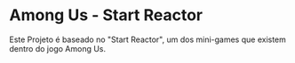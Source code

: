 # Among Us - Start Reactor
Este Projeto é baseado no "Start Reactor", um dos mini-games que existem dentro do jogo Among Us.
